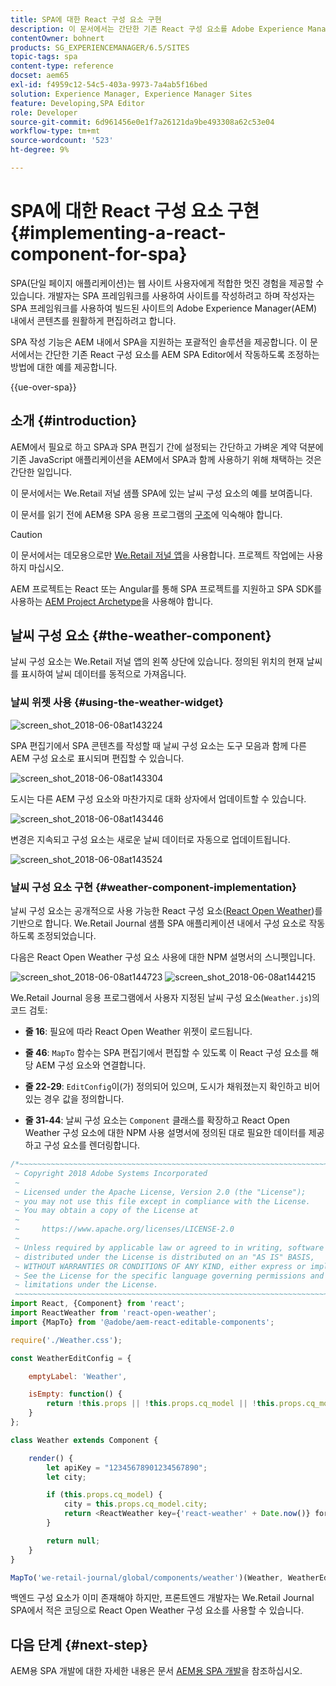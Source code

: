 ```yaml
---
title: SPA에 대한 React 구성 요소 구현
description: 이 문서에서는 간단한 기존 React 구성 요소를 Adobe Experience Manager(AEM) SPA 편집기에서 작동하도록 조정하는 방법에 대한 예를 제공합니다.
contentOwner: bohnert
products: SG_EXPERIENCEMANAGER/6.5/SITES
topic-tags: spa
content-type: reference
docset: aem65
exl-id: f4959c12-54c5-403a-9973-7a4ab5f16bed
solution: Experience Manager, Experience Manager Sites
feature: Developing,SPA Editor
role: Developer
source-git-commit: 6d961456e0e1f7a26121da9be493308a62c53e04
workflow-type: tm+mt
source-wordcount: '523'
ht-degree: 9%

---
```



# SPA에 대한 React 구성 요소 구현{#implementing-a-react-component-for-spa}

SPA(단일 페이지 애플리케이션)는 웹 사이트 사용자에게 적합한 멋진 경험을 제공할 수 있습니다. 개발자는 SPA 프레임워크를 사용하여 사이트를 작성하려고 하며 작성자는 SPA 프레임워크를 사용하여 빌드된 사이트의 Adobe Experience Manager(AEM) 내에서 콘텐츠를 원활하게 편집하려고 합니다.

SPA 작성 기능은 AEM 내에서 SPA을 지원하는 포괄적인 솔루션을 제공합니다. 이 문서에서는 간단한 기존 React 구성 요소를 AEM SPA Editor에서 작동하도록 조정하는 방법에 대한 예를 제공합니다.

{{ue-over-spa}}

## 소개 {#introduction}

AEM에서 필요로 하고 SPA과 SPA 편집기 간에 설정되는 간단하고 가벼운 계약 덕분에 기존 JavaScript 애플리케이션을 AEM에서 SPA과 함께 사용하기 위해 채택하는 것은 간단한 일입니다.

이 문서에서는 We.Retail 저널 샘플 SPA에 있는 날씨 구성 요소의 예를 보여줍니다.

이 문서를 읽기 전에 AEM용 SPA 응용 프로그램의 [구조](/help/sites-developing/spa-getting-started-react.md)에 익숙해야 합니다.

>[!CAUTION]
>이 문서에서는 데모용으로만 [We.Retail 저널 앱](https://github.com/adobe/aem-sample-we-retail-journal)을 사용합니다. 프로젝트 작업에는 사용하지 마십시오.
>
>AEM 프로젝트는 React 또는 Angular를 통해 SPA 프로젝트를 지원하고 SPA SDK를 사용하는 [AEM Project Archetype](https://experienceleague.adobe.com/docs/experience-manager-core-components/using/developing/archetype/overview.html?lang=ko)을 사용해야 합니다.

## 날씨 구성 요소 {#the-weather-component}

날씨 구성 요소는 We.Retail 저널 앱의 왼쪽 상단에 있습니다. 정의된 위치의 현재 날씨를 표시하여 날씨 데이터를 동적으로 가져옵니다.

### 날씨 위젯 사용 {#using-the-weather-widget}

![screen_shot_2018-06-08at143224](assets/screen_shot_2018-06-08at143224.png)

SPA 편집기에서 SPA 콘텐츠를 작성할 때 날씨 구성 요소는 도구 모음과 함께 다른 AEM 구성 요소로 표시되며 편집할 수 있습니다.

![screen_shot_2018-06-08at143304](assets/screen_shot_2018-06-08at143304.png)

도시는 다른 AEM 구성 요소와 마찬가지로 대화 상자에서 업데이트할 수 있습니다.

![screen_shot_2018-06-08at143446](assets/screen_shot_2018-06-08at143446.png)

변경은 지속되고 구성 요소는 새로운 날씨 데이터로 자동으로 업데이트됩니다.

![screen_shot_2018-06-08at143524](assets/screen_shot_2018-06-08at143524.png)

### 날씨 구성 요소 구현 {#weather-component-implementation}

날씨 구성 요소는 공개적으로 사용 가능한 React 구성 요소([React Open Weather](https://www.npmjs.com/package/react-open-weather))를 기반으로 합니다. We.Retail Journal 샘플 SPA 애플리케이션 내에서 구성 요소로 작동하도록 조정되었습니다.

다음은 React Open Weather 구성 요소 사용에 대한 NPM 설명서의 스니펫입니다.

![screen_shot_2018-06-08at144723](assets/screen_shot_2018-06-08at144723.png) ![screen_shot_2018-06-08at144215](assets/screen_shot_2018-06-08at144215.png)

We.Retail Journal 응용 프로그램에서 사용자 지정된 날씨 구성 요소(`Weather.js`)의 코드 검토:

* **줄 16**: 필요에 따라 React Open Weather 위젯이 로드됩니다.
* **줄 46**: `MapTo` 함수는 SPA 편집기에서 편집할 수 있도록 이 React 구성 요소를 해당 AEM 구성 요소와 연결합니다.

* **줄 22-29**: `EditConfig`이(가) 정의되어 있으며, 도시가 채워졌는지 확인하고 비어 있는 경우 값을 정의합니다.

* **줄 31-44**: 날씨 구성 요소는 `Component` 클래스를 확장하고 React Open Weather 구성 요소에 대한 NPM 사용 설명서에 정의된 대로 필요한 데이터를 제공하고 구성 요소를 렌더링합니다.

```javascript
/*~~~~~~~~~~~~~~~~~~~~~~~~~~~~~~~~~~~~~~~~~~~~~~~~~~~~~~~~~~~~~~~~~~~~~~~~~~~~~~
 ~ Copyright 2018 Adobe Systems Incorporated
 ~
 ~ Licensed under the Apache License, Version 2.0 (the "License");
 ~ you may not use this file except in compliance with the License.
 ~ You may obtain a copy of the License at
 ~
 ~     https://www.apache.org/licenses/LICENSE-2.0
 ~
 ~ Unless required by applicable law or agreed to in writing, software
 ~ distributed under the License is distributed on an "AS IS" BASIS,
 ~ WITHOUT WARRANTIES OR CONDITIONS OF ANY KIND, either express or implied.
 ~ See the License for the specific language governing permissions and
 ~ limitations under the License.
 ~~~~~~~~~~~~~~~~~~~~~~~~~~~~~~~~~~~~~~~~~~~~~~~~~~~~~~~~~~~~~~~~~~~~~~~~~~~~~*/
import React, {Component} from 'react';
import ReactWeather from 'react-open-weather';
import {MapTo} from '@adobe/aem-react-editable-components';

require('./Weather.css');

const WeatherEditConfig = {

    emptyLabel: 'Weather',

    isEmpty: function() {
        return !this.props || !this.props.cq_model || !this.props.cq_model.city || this.props.cq_model.city.trim().length < 1;
    }
};

class Weather extends Component {

    render() {
        let apiKey = "12345678901234567890";
        let city;

        if (this.props.cq_model) {
            city = this.props.cq_model.city;
            return <ReactWeather key={'react-weather' + Date.now()} forecast="today" apikey={apiKey} type="city" city={city} />
        }

        return null;
    }
}

MapTo('we-retail-journal/global/components/weather')(Weather, WeatherEditConfig);
```

백엔드 구성 요소가 이미 존재해야 하지만, 프론트엔드 개발자는 We.Retail Journal SPA에서 적은 코딩으로 React Open Weather 구성 요소를 사용할 수 있습니다.

## 다음 단계 {#next-step}

AEM용 SPA 개발에 대한 자세한 내용은 문서 [AEM용 SPA 개발](/help/sites-developing/spa-architecture.md)을 참조하십시오.
